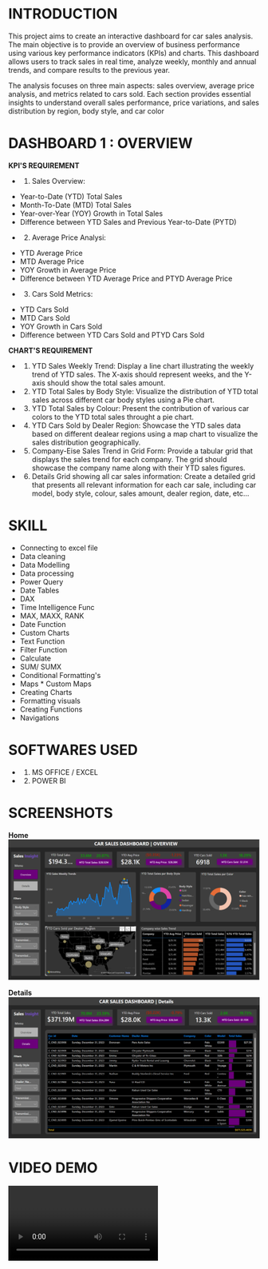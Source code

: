 # INTRODUCTION
This project aims to create an interactive dashboard for car sales analysis. The main objective is to provide an overview of business performance using various key performance indicators (KPIs) and charts. This dashboard allows users to track sales in real time, analyze weekly, monthly and annual trends, and compare results to the previous year.

The analysis focuses on three main aspects: sales overview, average price analysis, and metrics related to cars sold. Each section provides essential insights to understand overall sales performance, price variations, and sales distribution by region, body style, and car color

# DASHBOARD 1 : OVERVIEW
**KPI'S REQUIREMENT**

* 1. Sales Overview:

- Year-to-Date (YTD) Total Sales
- Month-To-Date (MTD) Total Sales
- Year-over-Year (YOY) Growth in Total Sales
- Difference between YTD Sales and Previous Year-to-Date (PYTD)

* 2. Average Price Analysi:
- YTD Average Price
- MTD Average Price 
- YOY Growth in Average Price 
- Difference between YTD Average Price and PTYD Average Price

* 3. Cars Sold Metrics:
- YTD Cars Sold
- MTD Cars Sold
- YOY Growth in Cars Sold
- Difference between YTD Cars Sold and PTYD Cars Sold

**CHART'S REQUIREMENT**
* 1. YTD Sales Weekly Trend: Display a line chart illustrating the weekly trend of YTD sales. The X-axis should represent weeks, and the Y-axis should show the total sales amount.

* 2. YTD Total Sales by Body Style: Visualize the distribution of YTD total sales across different car body styles using a Pie chart.

* 3. YTD Total Sales by Colour: Present the contribution of various car colors to the YTD total sales throught a pie chart.

* 4. YTD Cars Sold by Dealer Region: Showcase the YTD sales data based on different dealear regions using a map chart to visualize the sales distribution  geographically.

* 5. Company-Eise Sales Trend in Grid Form: Provide a tabular grid that displays the sales trend for each company. The grid should showcase the company name along with their YTD sales figures.

* 6. Details Grid showing all car sales information: Create a detailed grid that presents all relevant information for each car sale, including car model, body style, colour, sales amount, dealer region, date, etc...

# SKILL 
* Connecting to excel file 
* Data cleaning 
* Data Modelling
* Data processing
* Power Query
* Date Tables
* DAX
* Time Intelligence Func
* MAX, MAXX, RANK
* Date Function
* Custom Charts
* Text Function
* Filter Function
* Calculate
* SUM/ SUMX
* Conditional Formatting's
* Maps * Custom Maps
* Creating Charts
* Formatting visuals
* Creating Functions
* Navigations

# SOFTWARES USED
* 1. MS OFFICE / EXCEL
* 2. POWER BI

# SCREENSHOTS

**Home**
![alt text](image.png)

**Details**
![alt text](image-1.png)

# VIDEO DEMO
![Video demo](car_sales_dashboard.mp4)
